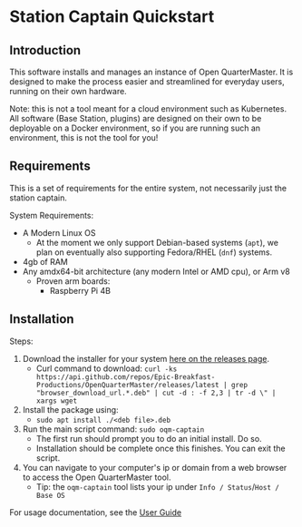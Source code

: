 # Station Captain Quickstart

## Introduction

This software installs and manages an instance of Open QuarterMaster. It is designed to make the process easier and streamlined for everyday users, running on their own hardware.

Note: this is not a tool meant for a cloud environment such as Kubernetes. All software (Base Station, plugins) are designed on their own to be deployable on a Docker environment, so if you are running such an environment, this is not the tool for you!

## Requirements

This is a set of requirements for the entire system, not necessarily just the station captain.

System Requirements:

- A Modern Linux OS
  - At the moment we only support Debian-based systems (`apt`), we plan on eventually also supporting Fedora/RHEL (`dnf`) systems.
- 4gb of RAM
- Any amdx64-bit architecture (any modern Intel or AMD cpu), or Arm v8
  - Proven arm boards:
    - Raspberry Pi 4B

## Installation

Steps:

 1. Download the installer for your system [here on the releases page](https://github.com/Epic-Breakfast-Productions/OpenQuarterMaster/releases?q=Station+captain&expanded=true).
    - Curl command to download: `curl -ks https://api.github.com/repos/Epic-Breakfast-Productions/OpenQuarterMaster/releases/latest | grep "browser_download_url.*.deb" | cut -d : -f 2,3 | tr -d \" | xargs wget` 
 3. Install the package using:
    - `sudo apt install ./<deb file>.deb`
 4. Run the main script command: `sudo oqm-captain`
    - The first run should prompt you to do an initial install. Do so.
    - Installation should be complete once this finishes. You can exit the script.
 5. You can navigate to your computer's ip or domain from a web browser to access the Open QuarterMaster tool.
    - Tip: the `oqm-captain` tool lists your ip under `Info / Status`/`Host / Base OS`

For usage documentation, see the [User Guide](User%20Guide.adoc)
